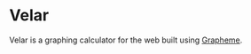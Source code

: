 # Velar

Velar is a graphing calculator for the web built using [Grapheme](https://github.com/anematode/grapheme).
